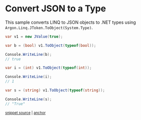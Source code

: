# Convert JSON to a Type

This sample converts LINQ to JSON objects to .NET types using `Argon.Linq.JToken.ToObject(System.Type)`.

<!-- snippet: ToObjectType -->
<a id='snippet-toobjecttype'></a>
```cs
var v1 = new JValue(true);

var b = (bool) v1.ToObject(typeof(bool));

Console.WriteLine(b);
// true

var i = (int) v1.ToObject(typeof(int));

Console.WriteLine(i);
// 1

var s = (string) v1.ToObject(typeof(string));

Console.WriteLine(s);
// "True"
```
<sup><a href='/src/Tests/Documentation/Samples/Linq/ToObjectType.cs#L12-L31' title='Snippet source file'>snippet source</a> | <a href='#snippet-toobjecttype' title='Start of snippet'>anchor</a></sup>
<!-- endSnippet -->
